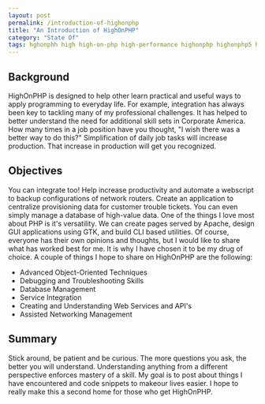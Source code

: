 ```yaml
---
layout: post
permalink: /introduction-of-highonphp
title: "An Introduction of HighOnPHP"
category: "State Of"
tags: hghonphh high high-on-php high-performance highonphp highonphp5 hiphopphp on php-2 php5 welcome
---
```

## Background

HighOnPHP is designed to help other learn practical and useful ways to apply programming to everyday life. For example, integration has always been key to tackling many of my professional challenges. It has helped to better understand the need for additional skill sets in Corporate America. How many times in a job position have you thought, "I wish there was a better way to do this?" Simplification of daily job tasks will increase production. That increase in production will get you recognized.

## Objectives

You can integrate too! Help increase productivity and automate a webscript to backup configurations of network routers. Create an application to centralize provisioning data for customer trouble tickets. You can even simply manage a database of high-value data. One of the things I love most about PHP is it's versatility. We can create pages served by Apache, design GUI applications using GTK, and build CLI based utilities. Of course, everyone has their own opinions and thoughts, but I would like to share what has worked best for me. It is why I have chosen it to be my drug of choice. A couple of things I hope to share on HighOnPHP are the following:

  - Advanced Object-Oriented Techniques
  - Debugging and Troubleshooting Skills
  - Database Management
  - Service Integration
  - Creating and Understanding Web Services and API's
  - Assisted Networking Management

## Summary

Stick around, be patient and be curious. The more questions you ask, the better you will understand. Understanding anything from a different perspective enforces mastery of a skill. My goal is to post about things I have encountered and code snippets to makeour lives easier. I hope to really make this a second home for those who get HighOnPHP.

